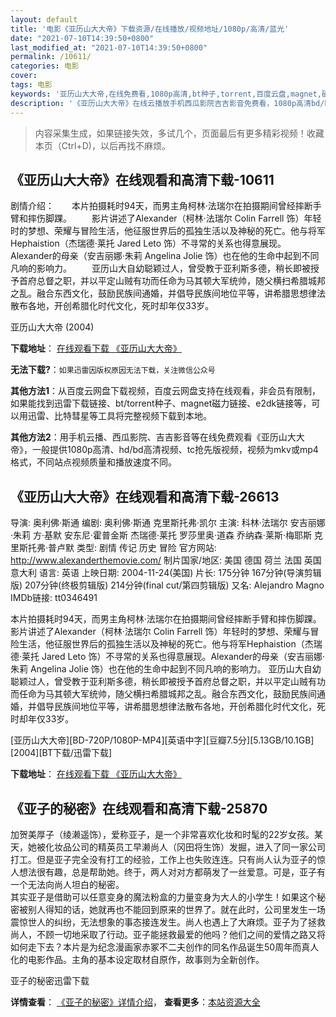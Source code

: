 ```yaml
---
layout: default
title: '电影《亚历山大大帝》下载资源/在线播放/视频地址/1080p/高清/蓝光'
date: "2021-07-10T14:39:50+0800"
last_modified_at: "2021-07-10T14:39:50+0800"
permalink: /10611/
categories: 电影
cover:
tags: 电影
keywords: '亚历山大大帝,在线免费看,1080p高清,bt种子,torrent,百度云盘,magnet,磁力链,迅雷下载资源'
description: '《亚历山大大帝》在线云播放手机西瓜影院吉吉影音免费看，1080p高清bd/hd未删减完整版和tc抢先枪版，mkv/mp4格式，附带bt/torrent种子、magnet/磁力链、百度云盘、网盘资源迅雷下载链接'
---
```


>内容采集生成，如果链接失效，多试几个，页面最后有更多精彩视频！收藏本页（Ctrl+D)，以后再找不麻烦。


## 《亚历山大大帝》在线观看和高清下载-10611

剧情介绍：　　本片拍摄耗时94天，而男主角柯林·法瑞尔在拍摄期间曾经摔断手臂和摔伤脚踝。 　　影片讲述了Alexander（柯林·法瑞尔 Colin Farrell 饰）年轻时的梦想、荣耀与冒险生活，他征服世界后的孤独生活以及神秘的死亡。他与将军Hephaistion（杰瑞德·莱托 Jared Leto 饰）不寻常的关系也得意展现。Alexander的母亲（安吉丽娜·朱莉 Angelina Jolie 饰）也在他的生命中起到不同凡响的影响力。 　　亚历山大自幼聪颖过人，曾受教于亚利斯多德，稍长即被授予首府总督之职，并以平定山贼有功而任命为马其顿大军统帅，随父横扫希腊城邦之乱。融合东西文化，鼓励民族间通婚，并倡导民族间地位平等，讲希腊思想律法散布各地，开创希腊化时代文化，死时却年仅33岁。


亚历山大大帝 (2004)

**下载地址**： [在线观看下载 《亚历山大大帝》](https://www.btbtdy.me/btdy/dy8246.html) 


**无法下载?**：`如果迅雷因版权原因无法下载，关注微信公众号 `

**其他方法1**：从百度云网盘下载视频，百度云网盘支持在线观看，非会员有限制，如果能找到迅雷下载链接、bt/torrent种子、magnet磁力链接、e2dk链接等，可以用迅雷、比特彗星等工具将完整视频下载到本地。

**其他方法2**：用手机云播、西瓜影院、吉吉影音等在线免费观看《亚历山大大帝》，一般提供1080p高清、hd/bd高清视频、tc抢先版视频，视频为mkv或mp4格式，不同站点视频质量和播放速度不同。


## 《亚历山大大帝》在线观看和高清下载-26613

导演: 奥利佛·斯通 编剧: 奥利佛·斯通 克里斯托弗·凯尔 主演: 科林·法瑞尔 安吉丽娜·朱莉 方·基默 安东尼·霍普金斯 杰瑞德·莱托 罗莎里奥·道森 乔纳森·莱斯·梅耶斯 克里斯托弗·普卢默 类型: 剧情 传记 历史 冒险 官方网站: http://www.alexanderthemovie.com/ 制片国家/地区: 美国 德国 荷兰 法国 英国 意大利 语言: 英语 上映日期: 2004-11-24(美国) 片长: 175分钟 167分钟(导演剪辑版) 207分钟(终极剪辑版) 214分钟(final cut/第四剪辑版) 又名: Alejandro Magno IMDb链接: tt0346491

本片拍摄耗时94天，而男主角柯林·法瑞尔在拍摄期间曾经摔断手臂和摔伤脚踝。 影片讲述了Alexander（柯林·法瑞尔 Colin Farrell 饰）年轻时的梦想、荣耀与冒险生活，他征服世界后的孤独生活以及神秘的死亡。他与将军Hephaistion（杰瑞德·莱托 Jared Leto 饰）不寻常的关系也得意展现。Alexander的母亲（安吉丽娜·朱莉 Angelina Jolie 饰）也在他的生命中起到不同凡响的影响力。 亚历山大自幼聪颖过人，曾受教于亚利斯多德，稍长即被授予首府总督之职，并以平定山贼有功而任命为马其顿大军统帅，随父横扫希腊城邦之乱。融合东西文化，鼓励民族间通婚，并倡导民族间地位平等，讲希腊思想律法散布各地，开创希腊化时代文化，死时却年仅33岁。


[亚历山大大帝][BD-720P/1080P-MP4][英语中字][豆瓣7.5分][5.13GB/10.1GB][2004][BT下载/迅雷下载]

**下载地址**： [在线观看下载 《亚历山大大帝》](https://www.btdx8.com/torrent/ylsddd_2004.html) 


## 《亚子的秘密》在线观看和高清下载-25870

加贺美厚子（绫濑遥饰），爱称亚子，是一个非常喜欢化妆和时髦的22岁女孩。某天，她被化妆品公司的精英员工早濑尚人（冈田将生饰）发掘，进入了同一家公司打工。但是亚子完全没有打工的经验，工作上也失败连连。只有尚人认为亚子的惊人想法很有趣，总是帮助她。终于，两人对对方都萌发了一丝爱意。可是，亚子有一个无法向尚人坦白的秘密。<br />其实亚子是借助可以任意变身的魔法粉盒的力量变身为大人的小学生！如果这个秘密被别人得知的话，她就再也不能回到原来的世界了。就在此时，公司里发生一场震惊世人的纠纷，无法想象的事态接连发生。尚人也遇上了大麻烦。亚子为了拯救尚人，不顾一切地采取了行动。亚子能拯救最爱的他吗？他们之间的爱情之路又将如何走下去？本片是为纪念漫画家赤冢不二夫创作的同名作品诞生50周年而真人化的电影作品。主角的基本设定取材自原作，故事则为全新创作。</p>


亚子的秘密迅雷下载

**详情查看**： [《亚子的秘密》详情介绍](/movie/25870/)， **查看更多**：[本站资源大全](/movie/t/all/)

